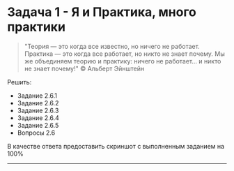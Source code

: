 # Задача 1 - Я и Практика, много практики


> "Теория — это когда все известно, но ничего не работает. Практика — это когда все работает, но никто не знает почему. Мы же объединяем теорию и практику: ничего не работает... и никто не знает почему!"
> © Альберт Эйнштейн


Решить: 

- Задание 2.6.1 
- Задание 2.6.2 
- Задание 2.6.3
- Задание 2.6.4
- Задание 2.6.5 
- Вопросы 2.6

В качестве ответа предоставить скриншот с выполненным заданием на 100%

---
